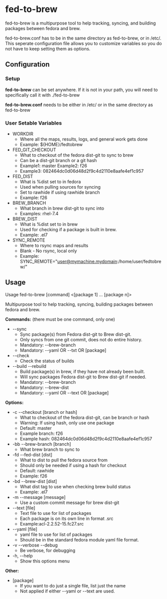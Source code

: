 # fed-to-brew
fed-to-brew is a multipurpose tool to help tracking, syncing, and building packages between fedora and brew.

fed-to-brew.conf has to be in the same directory as fed-to-brew, or in /etc/.  This seperate configuration file allows you to customize variables so you do not have to keep setting them as options.

## Configuration

### Setup
**fed-to-brew** can be set anywhere.  If it is not in your path, you will need to specifically call it with ./fed-to-brew

**fed-to-brew.conf** needs to be either in /etc/ or in the same directory as fed-to-brew

### User Setable Variables
 * WORKDIR
   * Where all the maps, results, logs, and general work gets done
   * Example: ${HOME}/fedtobrew
 * FED_GIT_CHECKOUT
   * What to checkout of the fedora dist-git to sync to brew
   * Can be a dist-git branch or a git hash
   * Example1: master  Example2: f26
   * Example3: 082464dc0d06d48d2f9c4d2110e8aafe4ef1c957
 * FED_DIST
   * What is %dist set to in fedora
   * Used when pulling sources for syncing
   * Set to rawhide if using rawhide branch
   * Example: f26
 * BREW_BRANCH
   * What branch in brew dist-git to sync into
   * Examples: rhel-7.4
 * BREW_DIST
   * What is %dist set to in brew
   * Used for checking if a package is built in brew.
   * Example: .el7
 * SYNC_REMOTE
   * Where to rsync maps and results
   * Blank - No rsync, local only
   * Example: SYNC_REMOTE="user@mymachine.mydomain:/home/user/fedtobrew/"

## Usage

Usage fed-to-brew [command] <options> <[package 1] ... [package n]>                                                                                                                    
                                                                                                                                                                                       
Multipurpose tool to help tracking, syncing, building packages between                                                                                                                 
  fedora and brew.                                                                                                                                                                     
                                                                                                                                                                                       
**Commands:** (there must be one command, only one)                                                                                                                                        
 * --sync
   * Sync package(s) from Fedora dist-git to Brew dist-git.
   * Only syncs from one git commit, does not do entire history.
   * Mandatory: --brew-branch
   * Mandatory: --yaml OR --txt OR [package]
 * --check
   * Check the status of builds
 * --build --rebuild
   * Build package(s) in brew, if they have not already been built.
   * Will sync packages Fedora dist-git to Brew dist-git if needed.
   * Mandatory: --brew-branch
   * Mandatory: --brew-dist
   * Mandatory: --yaml OR --text OR [package]

**Options:**
 * -c --checkout [branch or hash]
   * What to checkout of the fedora dist-git, can be branch or hash
   * Warning: If using hash, only use one package
   * Default: master
   * Example branch: f26
   * Example hash: 082464dc0d06d48d2f9c4d2110e8aafe4ef1c957
 * -bb --brew-branch [branch]
   * What brew branch to sync to
 * -fd --fed-dist [dist]
   * What to dist to pull the fedora source from
   * Should only be needed if using a hash for checkout
   * Default: rawhide
   * Example: f26
 * -bd --brew-dist [dist]
   * What dist tag to use when checking brew build status
   * Example: .el7
 * -m --message [message]
   * Use a custom commit message for brew dist-git
 * --text [file]
   * Text file to use for list of packages
   * Each package is on its own line in format <n-v-r>.src
   * Example:acl-2.2.52-15.fc27.src
 * --yaml [file]
   * yaml file to use for list of packages
   * Should be in the standard fedora module yaml file format.
 * -v --verbose --debug
   * Be verbose, for debugging
 * -h, --help
   * Show this options menu

**Other:**
 * [package]
   * If you want to do just a single file, list just the name
   * Not applied if either --yaml or --text are used.


